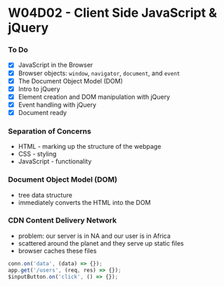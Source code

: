 # W04D02 - Client Side JavaScript & jQuery

### To Do
- [x] JavaScript in the Browser
- [x] Browser objects: `window`, `navigator`, `document`, and `event`
- [x] The Document Object Model (DOM)
- [x] Intro to jQuery
- [x] Element creation and DOM manipulation with jQuery
- [x] Event handling with jQuery
- [x] Document ready

### Separation of Concerns
* HTML - marking up the structure of the webpage
* CSS - styling
* JavaScript - functionality

### Document Object Model (DOM)
* tree data structure
* immediately converts the HTML into the DOM

### CDN Content Delivery Network
* problem: our server is in NA and our user is in Africa
* scattered around the planet and they serve up static files
* browser caches these files

```js
conn.on('data', (data) => {});
app.get('/users', (req, res) => {});
$inputButton.on('click', () => {});
```




